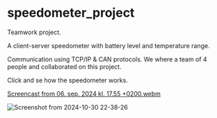 # speedometer_project
Teamwork project.

A client-server speedometer with battery level and temperature range. 

Communication using TCP/IP &amp; CAN protocols. 
We where a team of 4 people and collaborated on this project.  

Click and se how the speedometer works. 

[Screencast from 06. sep. 2024 kl. 17.55 +0200.webm](https://github.com/user-attachments/assets/03e37092-2cf9-4c47-a4a3-aa34761554f8)


![Screenshot from 2024-10-30 22-38-26](https://github.com/user-attachments/assets/801e42d1-bf1b-401b-abe1-357f56232af7)
